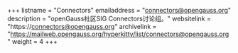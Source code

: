 +++
listname = "Connectors"
emailaddress = "connectors@opengauss.org"
description = "openGauss社区SIG Connectors讨论组。"
websitelink = "https://connectors@opengauss.org"
archivelink = "https://mailweb.opengauss.org/hyperkitty/list/connectors@opengauss.org"
weight =  4
+++